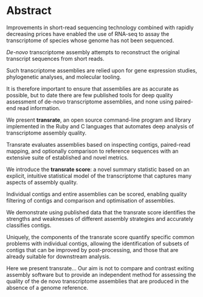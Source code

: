 # Abstract

Improvements in short-read sequencing technology combined with rapidly decreasing prices have enabled the use of RNA-seq to assay the transcriptome of species whose genome has not been sequenced.

*De-novo* transcriptome assembly attempts to reconstruct the original transcript sequences from short reads.

Such transcriptome assemblies are relied upon for gene expression studies, phylogenetic analyses, and molecular tooling.

It is therefore important to ensure that assemblies are as accurate as possible, but to date there are few published tools for deep quality assessment of de-novo transcriptome assemblies, and none using paired-end read information.

We present **transrate**, an open source command-line program and library implemented in the Ruby and C languages that automates deep analysis of transcriptome assembly quality.

Transrate evaluates assemblies based on inspecting contigs, paired-read mapping, and optionally comparison to reference sequences with an extensive suite of established and novel metrics.

We introduce the **transrate score**: a novel summary statistic based on an explicit, intuitive statistical model of the transcriptome that captures many aspects of assembly quality.

Individual contigs and entire assemblies can be scored, enabling quality filtering of contigs and comparison and optimisation of assemblies.

We demonstrate using published data that the transrate score identifies the strengths and weaknesses of different assembly strategies and accurately classifies contigs.

Uniquely, the components of the transrate score quantify specific common problems with individual contigs, allowing the identification of subsets of contigs that can be improved by post-processing, and those that are already suitable for downstream analysis.

Here we present transrate… Our aim is not to compare and contrast exiting assembly software but to provide an independent method for assessing the quality of the de novo transcriptome assemblies that are produced in the absence of a genome reference.
